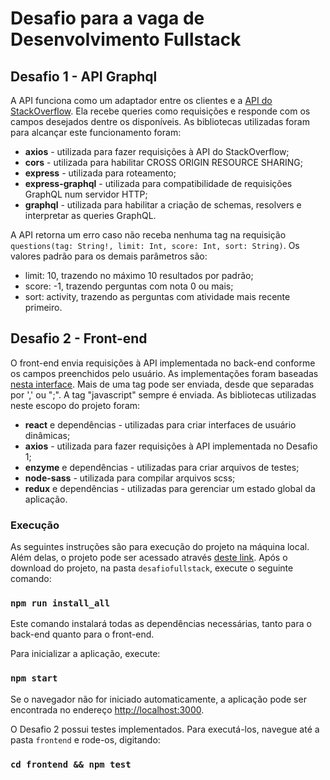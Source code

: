# Desafio para a vaga de Desenvolvimento Fullstack

## Desafio 1 - API Graphql
A API funciona como um adaptador entre os clientes e a [API do StackOverflow](https://api.stackexchange.com/docs/questions). Ela recebe queries como requisições e responde com os campos desejados dentre os disponíveis. As bibliotecas utilizadas foram para alcançar este funcionamento foram:
* __axios__ - utilizada para fazer requisições à API do StackOverflow;
* __cors__ - utilizada para habilitar CROSS ORIGIN RESOURCE SHARING;
* __express__ - utilizada para roteamento;
* __express-graphql__ - utilizada para compatibilidade de requisições GraphQL num servidor HTTP;
* __graphql__ - utilizada para habilitar a criação de schemas, resolvers e interpretar as queries GraphQL.

A API retorna um erro caso não receba nenhuma tag na requisição `questions(tag: String!, limit: Int, score: Int, sort: String)`. Os valores padrão para os demais parâmetros são:
* limit: 10, trazendo no máximo 10 resultados por padrão;
* score: -1, trazendo perguntas com nota 0 ou mais;
* sort: activity, trazendo as perguntas com atividade mais recente primeiro.

## Desafio 2 - Front-end
O front-end envia requisições à API implementada no back-end conforme os campos preenchidos pelo usuário. As implementações foram baseadas [nesta interface](https://drive.google.com/file/d/1TeyJx9meFHKFH33VeqzfNeXcA0V_gsIu/view). Mais de uma tag pode ser enviada, desde que separadas por ',' ou ";". A tag "javascript" sempre é enviada. As bibliotecas utilizadas neste escopo do projeto foram:
* __react__ e dependências - utilizadas para criar interfaces de usuário dinâmicas;
* __axios__ - utilizada para fazer requisições à API implementada no Desafio 1;
* __enzyme__ e dependências - utilizadas para criar arquivos de testes;
* __node-sass__ - utilizada para compilar arquivos scss;
* __redux__ e dependências - utilizadas para gerenciar um estado global da aplicação.

### Execução
As seguintes instruções são para execução do projeto na máquina local. Além delas, o projeto pode ser acessado através [deste link](https://graphql-stack-frontend.herokuapp.com).
Após o download do projeto, na pasta `desafiofullstack`, execute o seguinte comando:

### `npm run install_all`

Este comando instalará todas as dependências necessárias, tanto para o back-end quanto para o front-end.

Para inicializar a aplicação, execute:

### `npm start`

Se o navegador não for iniciado automaticamente, a aplicação pode ser encontrada no endereço [http://localhost:3000](http://localhost:3000).

O Desafio 2 possui testes implementados. Para executá-los, navegue até a pasta `frontend` e rode-os, digitando:

### `cd frontend && npm test`
